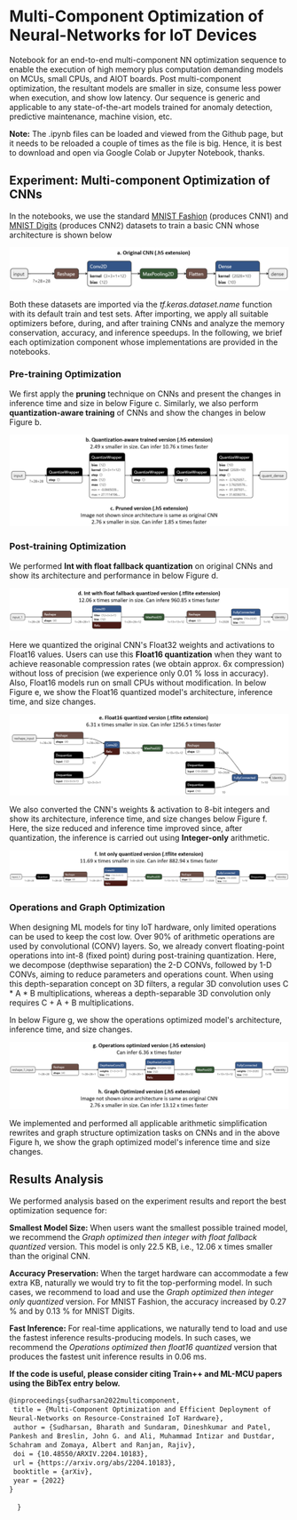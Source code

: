 # Multi-Component Optimization of Neural-Networks for IoT Devices

Notebook for an end-to-end multi-component NN optimization sequence to enable the execution of high memory plus computation demanding models on MCUs, small CPUs, and AIOT boards. Post multi-component optimization, the resultant models are smaller in size, consume less power when execution, and show low latency. Our sequence is generic and applicable to any state-of-the-art models trained for anomaly detection, predictive maintenance, machine vision, etc.

**Note:** The .ipynb files can be loaded and viewed from the Github page, but it needs to be reloaded a couple of times as the file is big. Hence, it is best to download and open via Google Colab or Jupyter Notebook, thanks.

## Experiment: Multi-component Optimization of CNNs

In the notebooks, we use the standard [MNIST Fashion](https://www.kaggle.com/zalando-research/fashionmnist) (produces CNN1) and [MNIST Digits](http://yann.lecun.com/exdb/mnist/) (produces CNN2) datasets to train a basic CNN whose architecture is shown below

![alt text](https://github.com/bharathsudharsan/CNN_on_MCU/blob/main/Original_CNN_architecture.png)

Both these datasets are imported via the *tf.keras.dataset.name* function with its default train and test sets. After importing, we apply all suitable optimizers before, during, and after training CNNs and analyze the memory conservation, accuracy, and inference speedups. In the following, we brief each optimization component whose implementations are provided in the notebooks.

### Pre-training Optimization

We first apply the **pruning** technique on CNNs and present the changes in inference time and size in below Figure c. Similarly, we also perform **quantization-aware training** of CNNs and show the changes in below Figure b. 

![alt text](https://github.com/bharathsudharsan/CNN_on_MCU/blob/main/Pre-training_optimization.png)

### Post-training Optimization

We performed **Int with float fallback quantization** on original CNNs and show its architecture and performance in below Figure d.

![alt text](https://github.com/bharathsudharsan/CNN_on_MCU/blob/main/Int_with_float_quantization_results.png)

Here we quantized the original CNN's Float32 weights and activations to Float16 values. Users can use this **Float16 quantization** when they want to achieve reasonable compression rates (we obtain approx. 6x compression) without loss of precision (we experience only 0.01 % loss in accuracy). Also, Float16 models run on small CPUs without modification. In below Figure e, we show the Float16 quantized model's architecture, inference time, and size changes. 

![alt text](https://github.com/bharathsudharsan/CNN_on_MCU/blob/main/float16_quantization_results.png)

We also converted the CNN's weights & activation to 8-bit integers and show its architecture, inference time, and size changes below Figure f. Here, the size reduced and inference time improved since, after quantization, the inference is carried out using **Integer-only** arithmetic.

![alt text](https://github.com/bharathsudharsan/CNN_on_MCU/blob/main/Int_only_quantization_results.png)

### Operations and Graph Optimization

When designing ML models for tiny IoT hardware, only limited operations can be used to keep the cost low. Over 90% of arithmetic operations are used by convolutional (CONV) layers. So, we already convert floating-point operations into int-8 (fixed point) during post-training quantization. Here, we decompose (depthwise separation) the 2-D CONVs, followed by 1-D CONVs, aiming to reduce parameters and operations count. When using this depth-separation concept on 3D filters, a regular 3D convolution uses C * A * B multiplications, whereas a depth-separable 3D convolution only requires C + A + B multiplications.

In below Figure g, we show the operations optimized model's architecture, inference time, and size changes.

![alt text](https://github.com/bharathsudharsan/CNN_on_MCU/blob/main/Operations_graph_optimization_results.png)

We implemented and performed all applicable arithmetic simplification rewrites and graph structure optimization tasks on CNNs and in the above Figure h, we show the graph optimized model's inference time and size changes.

## Results Analysis

We performed analysis based on the experiment results and report the best optimization sequence for:

**Smallest Model Size:**  When users want the smallest possible trained model, we recommend the *Graph optimized then integer with float fallback quantized* version. This model is only 22.5 KB, i.e., 12.06 x times smaller than the original CNN. 

**Accuracy Preservation:** When the target hardware can accommodate a few extra KB, naturally we would try to fit the top-performing model. In such cases, we recommend to load and use the *Graph optimized then integer only quantized* version. For MNIST Fashion, the accuracy increased by 0.27 % and by 0.13 % for MNIST Digits.

**Fast Inference:**  For real-time applications, we naturally tend to load and use the fastest inference results-producing models. In such cases, we recommend the *Operations optimized then float16 quantized* version that produces the fastest unit inference results in 0.06 ms.

**If the code is useful, please consider citing Train++ and ML-MCU papers using the BibTex entry below.**

```
@inproceedings{sudharsan2022multicomponent,
 title = {Multi-Component Optimization and Efficient Deployment of Neural-Networks on Resource-Constrained IoT Hardware}, 
 author = {Sudharsan, Bharath and Sundaram, Dineshkumar and Patel, Pankesh and Breslin, John G. and Ali, Muhammad Intizar and Dustdar, Schahram and Zomaya, Albert and Ranjan, Rajiv},
 doi = {10.48550/ARXIV.2204.10183},
 url = {https://arxiv.org/abs/2204.10183},
 booktitle = {arXiv},
 year = {2022}
}

  }
  
```
